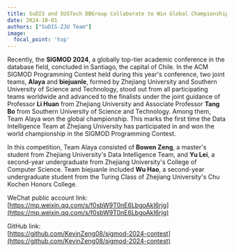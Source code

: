 ```yaml
---
title: SuDIS and SUSTech DBGroup Collaborate to Win Global Championship at SIGMOD 2024 Programming Contest
date: 2024-10-01
authors: ["SuDIS-ZJU Team"]
image:
  focal_point: 'top'
---
```


<!--more-->

Recently, the **SIGMOD 2024**, a globally top-tier academic conference in the database field, concluded in Santiago, the capital of Chile. In the ACM SIGMOD Programming Contest held during this year's conference, two joint teams, **Alaya** and **biejuanle**, formed by Zhejiang University and Southern University of Science and Technology, stood out from all participating teams worldwide and advanced to the finalists under the joint guidance of Professor **Li Huan** from Zhejiang University and Associate Professor **Tang Bo** from Southern University of Science and Technology. Among them, Team Alaya won the global championship. This marks the first time the Data Intelligence Team at Zhejiang University has participated in and won the world championship in the SIGMOD Programming Contest.

In this competition, Team Alaya consisted of **Bowen Zeng**, a master's student from Zhejiang University's Data Intelligence Team, and **Yu Lei**, a second-year undergraduate from Zhejiang University's College of Computer Science. Team biejuanle included **Wu Hao**, a second-year undergraduate student from the Turing Class of Zhejiang University's Chu Kochen Honors College.

WeChat public account link:  
[https://mp.weixin.qq.com/s/f0sbW9T0nE6LbgoAkI6rjg](https://mp.weixin.qq.com/s/f0sbW9T0nE6LbgoAkI6rjg)

GitHub link:  
[https://github.com/KevinZeng08/sigmod-2024-contest](https://github.com/KevinZeng08/sigmod-2024-contest)
